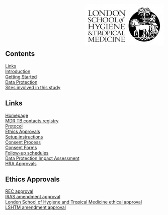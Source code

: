 <img align="right" src="img/lshtm_logo.jpeg">


<br/><br/>
<br/><br/>
<br/><br/>


## Contents 
[Links](#links)  
[Introduction](#intro)   
[Getting Started](#getstarted)  
[Data Protection](#dataprotection)  
[Sites involved in this study](#sitesinvolved)  

## Links <a name="links"></a>
[Homepage](/index.md)   
[MDR TB contacts registry](https://mdrtb-contacts.lshtm.ac.uk/)  
[Protocol](/protocol.md)   
[Ethics Approvals](/ethics.md)  
[Setup instructions](/howto.md)   
[Consent Process](/consent.md)  
[Consent Forms](/consentforms.md)  
[Follow-up schedules](/followup.md)  
[Data Protection Impact Assessment](DPIA.md)  
[HRA Approvals](HRA_approvals.md)  

## Ethics Approvals

[REC approval](https://github.com/kmgas/MDRTB-contacts-UK/blob/gh-pages/ethics/REC_Favourable_opinion_16.LO.2032pdf.pdf)  
[IRAS amendment approval](https://github.com/kmgas/MDRTB-contacts-UK/blob/gh-pages/ethics/IRAS_214570_amendment_approval2020601.pdf)  
[London School of Hygiene and Tropical Medicine ethical approval](https://github.com/kmgas/MDRTB-contacts-UK/blob/gh-pages/ethics/LEO_Favourable_opinion_MDSRTB_contact_registry_copy.pdf)  
[LSHTM amendment approval](https://github.com/kmgas/MDRTB-contacts-UK/blob/gh-pages/ethics/LEO_MDRTB_registry_amendment_approval-39246%20copy.pdf)  
